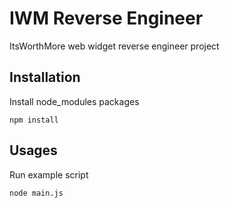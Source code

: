# IWM Reverse Engineer #

ItsWorthMore web widget reverse engineer project

## Installation ##
Install node_modules packages
```
npm install
```

## Usages ##

Run example script
```
node main.js
```